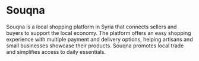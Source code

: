 # Souqna
Souqna is a local shopping platform in Syria that connects sellers and buyers to support the local economy. The platform offers an easy shopping experience with multiple payment and delivery options, helping artisans and small businesses showcase their products. Souqna promotes local trade and simplifies access to daily essentials.
